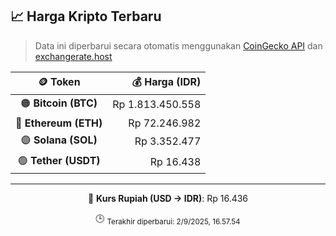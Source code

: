 

<!-- HARGA_KRIPTO -->
## 📈 Harga Kripto Terbaru

> Data ini diperbarui secara otomatis menggunakan [CoinGecko API](https://www.coingecko.com/) dan [exchangerate.host](https://exchangerate.host/)

<div align="center">

| 🪙 Token | 💰 Harga (IDR) |
|:------:|---------------:|
| 🟠 **Bitcoin (BTC)**   | Rp 1.813.450.558 |
| 🔵 **Ethereum (ETH)**  | Rp 72.246.982 |
| 🟣 **Solana (SOL)**    | Rp 3.352.477 |
| 🟢 **Tether (USDT)**   | Rp 16.438 |

---

💱 **Kurs Rupiah (USD → IDR)**: Rp 16.436

🕒 <sub>Terakhir diperbarui: 2/9/2025, 16.57.54</sub>

</div>
<!-- /HARGA_KRIPTO -->